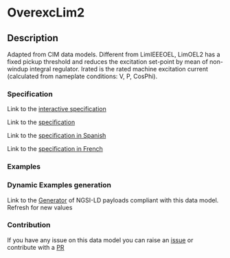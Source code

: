 # OverexcLim2

## Description 

Adapted from CIM data models. Different from LimIEEEOEL, LimOEL2 has a fixed pickup threshold and reduces the excitation set-point by mean of non-windup integral regulator. Irated is the rated machine excitation current (calculated from nameplate conditions: V, P, CosPhi).
### Specification

Link to the [interactive specification](https://swagger.lab.fiware.org/?url=https://smart-data-models.github.io/dataModel.EnergyCIM/OverexcLim2/swagger.yaml)

Link to the [specification](https://smart-data-models.github.io/dataModel.EnergyCIM/OverexcLim2/doc/spec.md)

Link to the [specification in Spanish](https://smart-data-models.github.io/dataModel.EnergyCIM/OverexcLim2/doc/spec_ES.md)

Link to the [specification in French](https://smart-data-models.github.io/dataModel.EnergyCIM/OverexcLim2/doc/spec_FR.md)
### Examples
### Dynamic Examples generation

Link to the [Generator](https://smartdatamodels.org/extra/ngsi-ld_generator_v0.91.php?schemaUrl=https://raw.githubusercontent.com/smart-data-models/dataModel.EnergyCIM/master/OverexcLim2/schema.json&email=info@smartdatamodels.org) of NGSI-LD payloads compliant with this data model. Refresh for new values
### Contribution

 If you have any issue on this data model you can raise an [issue](https://github.com/smart-data-models/dataModel.EnergyCIM/issues)  or contribute with a [PR](https://github.com/smart-data-models/dataModel.EnergyCIM/pulls)